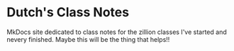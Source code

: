 # Dutch's Class Notes

MkDocs site dedicated to class notes for the zillion classes I've started and nevery finished. Maybe this will be the thing that helps!!

